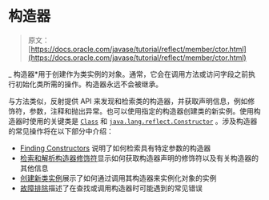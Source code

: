 # 构造器

> 原文： [https://docs.oracle.com/javase/tutorial/reflect/member/ctor.html](https://docs.oracle.com/javase/tutorial/reflect/member/ctor.html)

_ 构造器*用于创建作为类实例的对象。通常，它会在调用方法或访问字段之前执行初始化类所需的操作。构造器永远不会被继承。

与方法类似，反射提供 API 来发现和检索类的构造器，并获取声明信息，例如修饰符，参数，注释和抛出异常。也可以使用指定的构造器创建类的新实例。使用构造器时使用的关键类是 [`Class`](https://docs.oracle.com/javase/8/docs/api/java/lang/Class.html) 和 [`java.lang.reflect.Constructor`](https://docs.oracle.com/javase/8/docs/api/java/lang/reflect/Constructor.html) 。涉及构造器的常见操作将在以下部分中介绍：

*   [Finding Constructors](ctorLocation.html) 说明了如何检索具有特定参数的构造器
*   [检索和解析构造器修饰符](ctorModifiers.html)显示如何获取构造器声明的修饰符以及有关构造器的其他信息
*   [创建新类实例](ctorInstance.html)展示了如何通过调用其构造器来实例化对象的实例
*   [故障排除](ctorTrouble.html)描述了在查找或调用构造器时可能遇到的常见错误